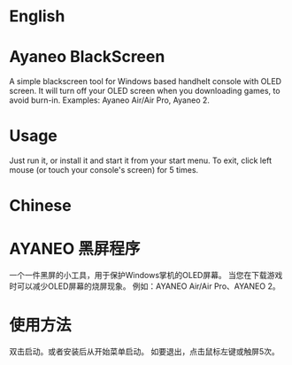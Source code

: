 # English
# Ayaneo BlackScreen
A simple blackscreen tool for Windows based handhelt console with OLED screen.
It will turn off your OLED screen when you downloading games, to avoid burn-in.
Examples: Ayaneo Air/Air Pro, Ayaneo 2.
# Usage
Just run it, or install it and start it from your start menu.
To exit, click left mouse (or touch your console's screen) for 5 times.

# Chinese
# AYANEO 黑屏程序
一个一件黑屏的小工具，用于保护Windows掌机的OLED屏幕。
当您在下载游戏时可以减少OLED屏幕的烧屏现象。
例如：AYANEO Air/Air Pro、AYANEO 2。
# 使用方法
双击启动。或者安装后从开始菜单启动。
如要退出，点击鼠标左键或触屏5次。

